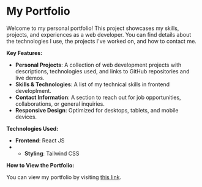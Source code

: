 # **My Portfolio**

Welcome to my personal portfolio! This project showcases my skills, projects, and experiences as a web developer. You can find details about the technologies I use, the projects I've worked on, and how to contact me.

**Key Features:**

- **Personal Projects**: A collection of web development projects with descriptions, technologies used, and links to GitHub repositories and live demos.
- **Skills & Technologies**: A list of my technical skills in frontend developlment.
- **Contact Information**: A section to reach out for job opportunities, collaborations, or general inquiries.
- **Responsive Design**: Optimized for desktops, tablets, and mobile devices.

**Technologies Used:**

- **Frontend**: React JS
- - **Styling**: Tailwind CSS

**How to View the Portfolio:**

You can view my portfolio by visiting [this link](https://angelosoreta123.github.io/Portfolio/).
